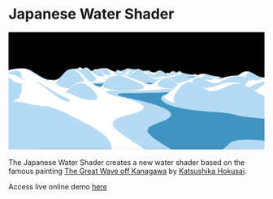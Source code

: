 # Japanese Water Shader

![JapaneseWaterShader](images/wave_group_foam_close.png)

The Japanese Water Shader creates a new water shader based on the famous painting [The Great Wave off Kanagawa](https://en.wikipedia.org/wiki/The_Great_Wave_off_Kanagawa) by [Katsushika Hokusai](https://en.wikipedia.org/wiki/Hokusai).

Access live online demo [here](https://cardadfar.github.io/japanese_water_shader/)
